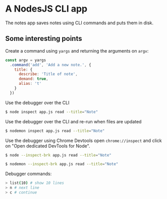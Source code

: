 # A NodesJS CLI app

The notes app saves notes using CLI commands and puts them in disk.



## Some interesting points

Create a command using `yargs` and returning the arguments on `argv`:

``` js
const argv = yargs
  .command('add', 'Add a new note.', {
    title: {
      describe: 'Title of note',
      demand: true,
      alias: 't'
    }
  })
```

Use the debugger over the CLI
``` bash
$ node inspect app.js read --title="Note"
```

Use the debugger over the CLI and re-run when files are updated
``` bash
$ nodemon inspect app.js read --title="Note"
```

Use the debugger using Chrome Devtools open `chrome://inspect` and click on "Open dedicated DevTools for Node".
``` bash
$ node --inspect-brk app.js read --title="Note"
```
``` bash
$ nodemon --inspect-brk app.js read --title="Note"
```

Debugger commands:

``` bash
> list(10) # show 10 lines
> n # next line
> c # continue 
```

